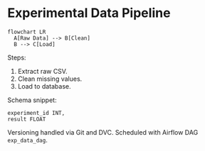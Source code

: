 # Experimental Data Pipeline

```mermaid
flowchart LR
  A[Raw Data] --> B[Clean]
  B --> C[Load]
```

Steps:
1. Extract raw CSV.
2. Clean missing values.
3. Load to database.

Schema snippet:
```
experiment_id INT,
result FLOAT
```

Versioning handled via Git and DVC. Scheduled with Airflow DAG `exp_data_dag`.
